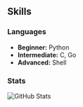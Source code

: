 ## Skills

### Languages  
- **Beginner:** Python  
- **Intermediate:** C, Go  
- **Advanced:** Shell  

### Stats

![GitHub Stats](https://github-readme-stats.vercel.app/api?username=kurth4cker&show_icons=true&count_private=true&hide=prs&theme=radical)
